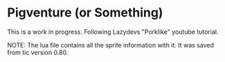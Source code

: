 # Pigventure (or Something)

This is a work in progress. Following Lazydevs "Porklike" youtube tutorial. 

NOTE: The lua file contains all the sprite information with it. It was saved from tic version 0.80. 
